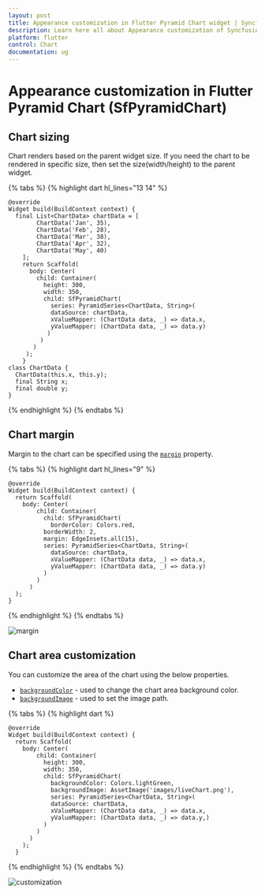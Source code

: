 ```yaml
---
layout: post
title: Appearance customization in Flutter Pyramid Chart widget | Syncfusion 
description: Learn here all about Appearance customization of Syncfusion Flutter Pyramid Chart (SfPyramidChart) widget and more.
platform: flutter
control: Chart
documentation: ug
---
```


# Appearance customization in Flutter Pyramid Chart (SfPyramidChart)

## Chart sizing

Chart renders based on the parent widget size. If you need the chart to be rendered in specific size, then set the size(width/height) to the parent widget.

{% tabs %}
{% highlight dart hl_lines="13 14" %} 

    @override
    Widget build(BuildContext context) {
      final List<ChartData> chartData = [
            ChartData('Jan', 35),
            ChartData('Feb', 28),
            ChartData('Mar', 38),
            ChartData('Apr', 32),
            ChartData('May', 40)
        ];
        return Scaffold(
          body: Center(
            child: Container(
              height: 300,
              width: 350,
              child: SfPyramidChart(
                series: PyramidSeries<ChartData, String>(
                dataSource: chartData,
                xValueMapper: (ChartData data, _) => data.x,
                yValueMapper: (ChartData data, _) => data.y)
               )
             )
           )
         );
        }
    class ChartData {
      ChartData(this.x, this.y);
      final String x;
      final double y;
    }

{% endhighlight %}
{% endtabs %}

## Chart margin

Margin to the chart can be specified using the [`margin`](https://pub.dev/documentation/syncfusion_flutter_charts/latest/charts/SfPyramidChart/margin.html) property.

{% tabs %}
{% highlight dart hl_lines="9" %} 

    @override
    Widget build(BuildContext context) {
      return Scaffold(
        body: Center(
            child: Container(
              child: SfPyramidChart(
                borderColor: Colors.red,
              borderWidth: 2,
              margin: EdgeInsets.all(15),
              series: PyramidSeries<ChartData, String>(
                dataSource: chartData,
                xValueMapper: (ChartData data, _) => data.x,
                yValueMapper: (ChartData data, _) => data.y)
              )
            )
          )
      );
    }

{% endhighlight %}
{% endtabs %}

![margin](images\chart-title\chart_margin.png)

## Chart area customization

You can customize the area of the chart using the below properties.

* [`backgroundColor`](https://pub.dev/documentation/syncfusion_flutter_charts/latest/charts/SfPyramidChart/backgroundColor.html) - used to change the chart area background color.
* [`backgroundImage`](https://pub.dev/documentation/syncfusion_flutter_charts/latest/charts/SfPyramidChart/backgroundImage.html) - used to set the image path.

{% tabs %}
{% highlight dart %} 

    @override
    Widget build(BuildContext context) {
      return Scaffold(
        body: Center(
            child: Container(
              height: 300, 
              width: 350, 
              child: SfPyramidChart(
                backgroundColor: Colors.lightGreen,
                backgroundImage: AssetImage('images/liveChart.png'),
                series: PyramidSeries<ChartData, String>(
                dataSource: chartData,
                xValueMapper: (ChartData data, _) => data.x,
                yValueMapper: (ChartData data, _) => data.y,)
              )
            )
          )
        );
      }

{% endhighlight %}
{% endtabs %}

![customization](images\chart-title\customization.png)
